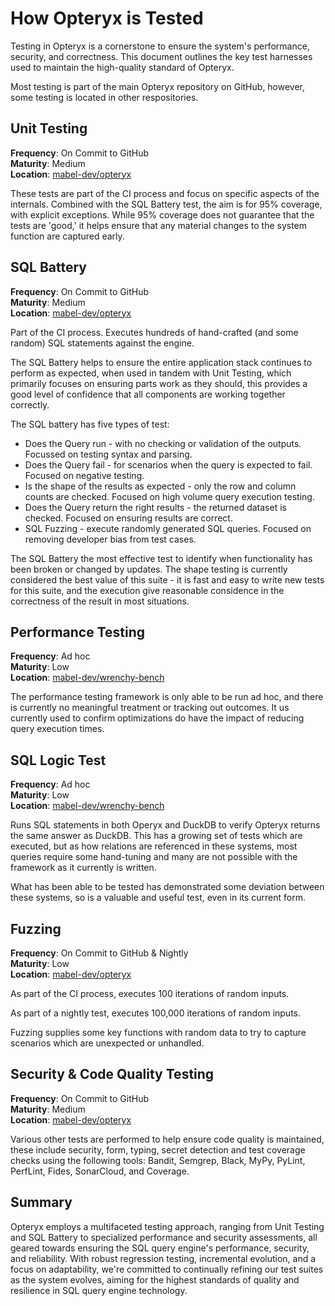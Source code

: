 # How Opteryx is Tested

Testing in Opteryx is a cornerstone to ensure the system's performance, security, and correctness. This document outlines the key test harnesses used to maintain the high-quality standard of Opteryx.

Most testing is part of the main Opteryx repository on GitHub, however, some testing is located in other respositories.

## Unit Testing

**Frequency**: On Commit to GitHub   
**Maturity**: Medium  
**Location**: [mabel-dev/opteryx](https://github.com/mabel-dev/opteryx/tree/main/tests)

These tests are part of the CI process and focus on specific aspects of the internals. Combined with the SQL Battery test, the aim is for 95% coverage, with explicit exceptions. While 95% coverage does not guarantee that the tests are 'good,' it helps ensure that any material changes to the system function are captured early.

## SQL Battery

**Frequency**: On Commit to GitHub    
**Maturity**: Medium  
**Location**: [mabel-dev/opteryx](https://github.com/mabel-dev/opteryx/tree/main/tests)

Part of the CI process. Executes hundreds of hand-crafted (and some random) SQL statements against the engine.

The SQL Battery helps to ensure the entire application stack continues to perform as expected, when used in tandem with Unit Testing, which primarily focuses on ensuring parts work as they should, this provides a good level of confidence that all components are working together correctly.

The SQL battery has five types of test:

- Does the Query run - with no checking or validation of the outputs. Focussed on testing syntax and parsing.
- Does the Query fail - for scenarios when the query is expected to fail. Focused on negative testing.
- Is the shape of the results as expected - only the row and column counts are checked. Focused on high volume query execution testing.
- Does the Query return the right results - the returned dataset is checked. Focused on ensuring results are correct.
- SQL Fuzzing - execute randomly generated SQL queries. Focused on removing developer bias from test cases.

The SQL Battery the most effective test to identify when functionality has been broken or changed by updates. The shape testing is currently considered the best value of this suite - it is fast and easy to write new tests for this suite, and the execution give reasonable considence in the correctness of the result in most situations.

## Performance Testing

**Frequency**: Ad hoc  
**Maturity**: Low  
**Location**: [mabel-dev/wrenchy-bench](https://github.com/mabel-dev/wrenchy-bench)

The performance testing framework is only able to be run ad hoc, and there is currently no meaningful treatment or tracking out outcomes. It us currently used to confirm optimizations do have the impact of reducing query execution times.

## SQL Logic Test

**Frequency**: Ad hoc  
**Maturity**: Low  
**Location**: [mabel-dev/wrenchy-bench](https://github.com/mabel-dev/wrenchy-bench)

Runs SQL statements in both Operyx and DuckDB to verify Opteryx returns the same answer as DuckDB. This has a growing set of tests which are executed, but as how relations are referenced in these systems, most queries require some hand-tuning and many are not possible with the framework as it currently is written.

What has been able to be tested has demonstrated some deviation between these systems, so is a valuable and useful test, even in its current form.

## Fuzzing

**Frequency**: On Commit to GitHub & Nightly  
**Maturity**: Low  
**Location**: [mabel-dev/opteryx](https://github.com/mabel-dev/opteryx/tree/main/tests)

As part of the CI process, executes 100 iterations of random inputs.

As part of a nightly test, executes 100,000 iterations of random inputs.

Fuzzing supplies some key functions with random data to try to capture scenarios which are unexpected or unhandled.

## Security & Code Quality Testing

**Frequency**: On Commit to GitHub    
**Maturity**: Medium  
**Location**: [mabel-dev/opteryx](https://github.com/mabel-dev/opteryx/tree/main/tests)

Various other tests are performed to help ensure code quality is maintained, these include security, form, typing, secret detection and test coverage checks using the following tools: Bandit, Semgrep, Black, MyPy, PyLint, PerfLint, Fides, SonarCloud, and Coverage.

## Summary

Opteryx employs a multifaceted testing approach, ranging from Unit Testing and SQL Battery to specialized performance and security assessments, all geared towards ensuring the SQL query engine's performance, security, and reliability. With robust regression testing, incremental evolution, and a focus on adaptability, we're committed to continually refining our test suites as the system evolves, aiming for the highest standards of quality and resilience in SQL query engine technology.